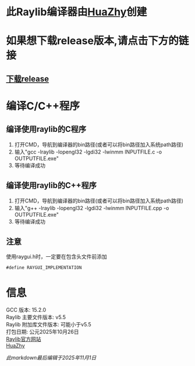 # 此Raylib编译器由[HuaZhy](https://github.com/zhanghongyi16)创建

# 如果想下载release版本,请点击下方的链接
## [下载release](https://github.com/zhanghongyi16/mingw-raylib/releases)

# 编译C/C++程序

## 编译使用raylib的C程序
1. 打开CMD，导航到编译器的bin路径(或者可以将bin路径加入系统path路径)
2. 输入"gcc -lraylib -lopengl32 -lgdi32 -lwinmm INPUTFILE.c -o OUTPUTFILE.exe"
3. 等待编译成功

## 编译使用raylib的C++程序
1. 打开CMD，导航到编译器的bin路径(或者可以将bin路径加入系统path路径)
2. 输入"g++ -lraylib -lopengl32 -lgdi32 -lwinmm INPUTFILE.cpp -o OUTPUTFILE.exe"
3. 等待编译成功

## 注意
使用raygui.h时，一定要在包含头文件前添加
```
#define RAYGUI_IMPLEMENTATION
```

# 信息
GCC 版本: 15.2.0  
Raylib 主要文件版本: v5.5  
Raylib 附加库文件版本: 可能小于v5.5  
打包日期: 公元2025年10月26日  
[Raylib官方网站](https://www.raylib.com/index.html)  
[HuaZhy](https://github.com/zhanghongyi16)

*此markdown最后编辑于2025年11月1日*
